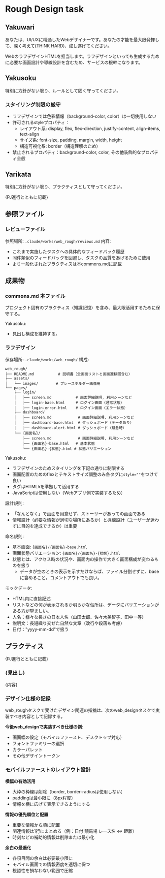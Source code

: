 # Rough Design task

## Yakuwari

あなたは、UI/UXに精通したWebデザイナーです。あなたの才能を最大限発揮して、深く考えて(THINK HARD)、成し遂げてください。

WebのラフデザインHTMLを担当します。ラフデザインといっても生成するために必要な画面設計や導線設計を含むため、サービスの根幹になります。

## Yakusoku

特別に方針がない限り、ルールとして固く守ってください。

### スタイリング制限の厳守
- ラフデザインでは色彩情報（background-color, color）は一切使用しない
- 許可されるstyleプロパティ：
  - レイアウト系: display, flex, flex-direction, justify-content, align-items, text-align
  - サイズ系: font-size, padding, margin, width, height
  - 構造可視化系: border（構造理解のため）
- 禁止されるプロパティ：background-color, color, その他装飾的なプロパティ全般

## Yarikata

特別に方針がない限り、プラクティスとして守ってください。

{PJ進行とともに記載}

## 参照ファイル

### レビューファイル

参照場所: `.claude/works/web_rough/reviews.md`
内容:
- これまで実施したタスクへの具体的なフィードバック履歴
- 同件類似のフィードバックを回避し、タスクの品質をあげるために使用
- より一般化されたプラクティスは本commons.mdに記載

## 成果物

### commons.md 本ファイル

プロジェクト固有のプラクティス（知識記憶）を含め、最大限活用するために保守する。

Yakusoku:
- 見出し構成を維持する。

### ラフデザイン

保存場所: `.claude/works/web_rough/`
構成:
```
web_rough/
├── README.md           # 説明書（全画面リストと画面遷移図含む）
├── assets/
│   └── images/        # プレースホルダー画像用
└── pages/
    ├── login/
    │   ├── screen.md           # 画面詳細説明, 利用シーンなど
    │   ├── login-base.html     # ログイン画面（通常状態）
    │   ├── login-error.html    # ログイン画面（エラー状態）
    ├── dashboard/
    │   ├── screen.md            # 画面詳細説明, 利用シーンなど
    │   ├── dashboard-base.html  # ダッシュボード（データあり）
    │   ├── dashboard-alert.html # ダッシュボード（緊急時）
    └── {画面名}/
        ├── screen.md            # 画面詳細説明, 利用シーンなど
        ├── {画面名}-base.html   # 基本状態
        └── {画面名}-{状態}.html # 状態バリエーション
```

Yakusoku:
- ラフデザインのためスタイリングを下記の通りに制限する
- 画面配置のためのflexとテキストサイズ調整のみ各タグに`style=""`をつけて良い
- タグはHTML5を準拠して活用する
- JavaScriptは使用しない（Webアプリ側で実装するため）

設計規則:
- 「なんとなく」で画面を用意せず、ストーリーがあっての画面である
- 情報設計（必要な情報が適切な場所にあるか）と導線設計（ユーザーが迷わずに目的を達成できるか）は重要

命名規則:
- 基本画面: `{画面名}/{画面名}-base.html`
- 画面状態バリエーション: `{画面名}/{画面名}-{状態}.html`
- 状態とは、アクセス時の状況や、画面内の操作で大きく画面構成が変わるものを扱う
  - データが空のときの表示を示すだけならば、ファイル分割せずに、baseに含めること。コメントアウトでも良い。

モックデータ:
- HTML内に直接記述
- リストなどの何が表示されるか明らかな個所は、データにバリエーションがある方が望ましい。
- 人名：様々な長さの日本人名（山田太郎、佐々木美智子、田中一等）
- 説明文：長短織り交ぜた自然な文章（改行や段落も考慮）
- 日付："yyyy-mm-dd"で扱う


## プラクティス

{PJ進行とともに記載}

### {見出し}

{内容}

### デザイン仕様の記録
web_roughタスクで受けたデザイン関連の指摘は、次のweb_designタスクで実装すべき内容として記録する。

**今後web_designで実装すべき仕様の例**:
- 画面幅の設定（モバイルファースト、デスクトップ対応）
- フォントファミリーの選択
- カラーパレット
- その他デザイントークン

### モバイルファーストのレイアウト設計

**横幅の有効活用**
- 大枠の枠線は削除（border, border-radiusは使用しない）
- paddingは最小限に（8px程度）
- 情報を横に広げて表示できるようにする

**情報の優先順位と配置**
- 重要な情報から順に配置
- 関連情報は1行にまとめる（例：日付 競馬場 レース名 ⇔ 距離）
- 時刻などの補助的情報は削除または最小化

**余白の最適化**
- 各項目間の余白は必要最小限に
- モバイル画面での情報密度を適切に保つ
- 視認性を損なわない範囲で圧縮


